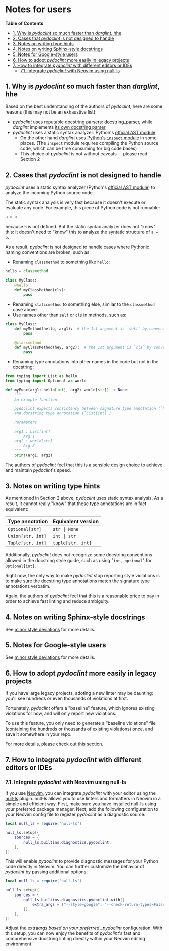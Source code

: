 # Notes for users

**Table of Contents**

<!--TOC-->

- [1. Why is _pydoclint_ so much faster than _darglint_, hhe](#1-why-is-pydoclint-so-much-faster-than-darglint-hhe)
- [2. Cases that _pydoclint_ is not designed to handle](#2-cases-that-pydoclint-is-not-designed-to-handle)
- [3. Notes on writing type hints](#3-notes-on-writing-type-hints)
- [4. Notes on writing Sphinx-style docstrings](#4-notes-on-writing-sphinx-style-docstrings)
- [5. Notes for Google-style users](#5-notes-for-google-style-users)
- [6. How to adopt _pydoclint_ more easily in legacy projects](#6-how-to-adopt-pydoclint-more-easily-in-legacy-projects)
- [7. How to integrate _pydoclint_ with different editors or IDEs](#7-how-to-integrate-pydoclint-with-different-editors-or-ides)
  - [7.1. Integrate _pydoclint_ with Neovim using null-ls](#71-integrate-pydoclint-with-neovim-using-null-ls)

<!--TOC-->

## 1. Why is _pydoclint_ so much faster than _darglint_, hhe

Based on the best understanding of the authors of _pydoclint_, here are some
reasons (this may not be an exhaustive list):

- _pydoclint_ uses reputable docstring parsers:
  [docstring_parser](https://github.com/rr-/docstring_parser), while _darglint_
  implements
  [its own docstring parser](https://github.com/terrencepreilly/darglint/tree/abc26b768cd7135d848223ba53f68323593c33d5/darglint/parse)
- _pydoclint_ uses a static syntax analyzer: Python's
  [official AST module](https://docs.python.org/3/library/ast.html)
  - On the other hand _darglint_ uses
    [Python's `inspect` module](https://github.com/search?q=repo%3Aterrencepreilly%2Fdarglint%20inspect&type=code)
    in some places. (The `inspect` module requires compiling the Python source
    code, which can be time consuming for big code bases)
  - This choice of _pydoclint_ is not without caveats -- please read Section 2

## 2. Cases that _pydoclint_ is not designed to handle

_pydoclint_ uses a static syntax analyzer (Python's
[official AST module](https://docs.python.org/3/library/ast.html)) to analyze
the incoming Python source code.

The static syntax analysis is very fast because it doesn't execute or evaluate
any code. For example, this piece of Python code is not runnable:

```python
a = b
```

because `b` is not defined. But the static syntax analyzer does not "know"
this: it doesn't need to "know" this to analyze the syntatic structure of
`a = b`.

As a result, _pydoclint_ is not designed to handle cases where Pythonic naming
conventions are broken, such as:

- Renaming `classmethod` to something like `hello`:

```python
hello = classmethod

class MyClass:
    @hello
    def myClassMethod(cls):
        pass
```

- Renaming `staticmethod` to something else, similar to the `classmethod` case
  above
- Use names other than `self` or `cls` in methods, such as:

```python
class MyClass:
    def myMethod(hello, arg1):  # the 1st argument is `self` by convention
        pass

    @classmethod
    def myClassMethod(hey, arg2):  # the 1st argument is `cls` by convention
        pass
```

- Renaming type annotations into other names in the code but not in the
  docstring:

```python
from typing import List as hello
from typing import Optional as world

def myFunc(arg1: hello[int], arg2: world[str]) -> None:
    """
    An example function.

    pydoclint expects consistency between signature type annotation (`hello[int]`)
    and docstring type annotation (`List[int]`).

    Parameters
    ----------
    arg1 : List[int]
        Arg 1
    arg2 : world[str]
        Arg 2
    """
    print(arg1, arg2)
```

The authors of _pydoclint_ feel that this is a sensible design choice to
achieve and maintain _pydoclint_'s speed.

## 3. Notes on writing type hints

As mentioned in Section 2 above, _pydoclint_ uses static syntax analysis. As a
result, it cannot really "know" that these type annotations are in fact
equivalent:

| Type annotation   | Equivalent version |
| ----------------- | ------------------ |
| `Optional[str]`   | `str \| None`      |
| `Union[str, int]` | `int \| str`       |
| `Tuple[str, int]` | `tuple[str, int]`  |

Additionally, _pydoclint_ does not recognize some docstring conventions allowed
in the docstring style guide, such as using "`int, optional`" for
`Optional[int]`.

Right now, the only way to make _pydoclint_ stop reporting style violations is
to make sure the docstring type annotations match the signature type
annotations verbatim.

Again, the authors of _pydoclint_ feel that this is a reasonable price to pay
in order to achieve fast linting and reduce ambiguity.

## 4. Notes on writing Sphinx-style docstrings

See
[minor style deviations](https://jsh9.github.io/pydoclint/style_deviations.html#sphinx)
for more details.

## 5. Notes for Google-style users

See
[minor style deviations](https://jsh9.github.io/pydoclint/style_deviations.html#google)
for more details.

## 6. How to adopt _pydoclint_ more easily in legacy projects

If you have large legacy projects, adoting a new linter may be daunting: you'll
see hundreds or even thousands of violations at first.

Fortunately, _pydoclint_ offers a "baseline" feature, which ignores existing
violations for now, and will only report new violations.

To use this feature, you only need to generate a "baseline violations" file
(containing the hundreds or thousands of existing violations) once, and save it
somewhere in your repo.

For more details, please check out
[this section](https://jsh9.github.io/pydoclint/config_options.html#20---baseline).

## 7. How to integrate _pydoclint_ with different editors or IDEs

### 7.1. Integrate _pydoclint_ with Neovim using null-ls

If you use [Neovim](https://neovim.io/), you can integrate _pydoclint_ with
your editor using the [null-ls](https://github.com/nvimtools/none-ls.nvim)
plugin. null-ls allows you to use linters and formatters in Neovim in a simple
and efficient way. First, make sure you have installed null-ls using your
preferred package manager. Next, add the following configuration to your Neovim
config file to register _pydoclint_ as a diagnostic source:

```lua
local null_ls = require("null-ls")

null_ls.setup({
    sources = {
        null_ls.builtins.diagnostics.pydoclint,
    },
})
```

This will enable _pydoclint_ to provide diagnostic messages for your Python
code directly in Neovim. You can further customize the behavior of _pydoclint_
by passing additional options:

```lua
local null_ls = require("null-ls")

null_ls.setup({
    sources = {
        null_ls.builtins.diagnostics.pydoclint.with({
            extra_args = {"--style=google", "--check-return-types=False"},
        }),
    },
})
```

Adjust the extra*args based on your preferred \_pydoclint* configuration. With
this setup, you can now enjoy the benefits of _pydoclint_'s fast and
comprehensive docstring linting directly within your Neovim editing
environment.
